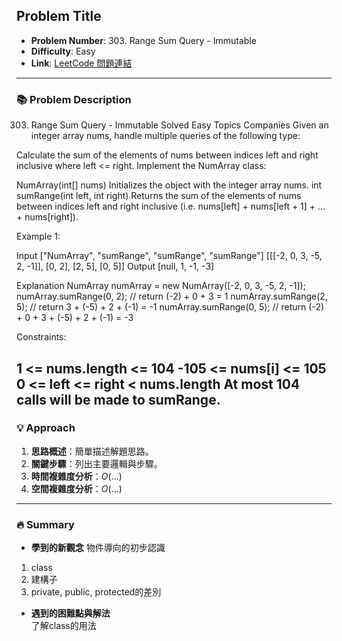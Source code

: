 ## Problem Title

- **Problem Number**:  303. Range Sum Query - Immutable
- **Difficulty**: Easy
- **Link**: [LeetCode 問題連結](https://leetcode.com/problems/range-sum-query-immutable/description/)

---

### 📚 Problem Description

303. Range Sum Query - Immutable
Solved
Easy
Topics
Companies
Given an integer array nums, handle multiple queries of the following type:

Calculate the sum of the elements of nums between indices left and right inclusive where left <= right.
Implement the NumArray class:

NumArray(int[] nums) Initializes the object with the integer array nums.
int sumRange(int left, int right) Returns the sum of the elements of nums between indices left and right inclusive (i.e. nums[left] + nums[left + 1] + ... + nums[right]).
 

Example 1:

Input
["NumArray", "sumRange", "sumRange", "sumRange"]
[[[-2, 0, 3, -5, 2, -1]], [0, 2], [2, 5], [0, 5]]
Output
[null, 1, -1, -3]

Explanation
NumArray numArray = new NumArray([-2, 0, 3, -5, 2, -1]);
numArray.sumRange(0, 2); // return (-2) + 0 + 3 = 1
numArray.sumRange(2, 5); // return 3 + (-5) + 2 + (-1) = -1
numArray.sumRange(0, 5); // return (-2) + 0 + 3 + (-5) + 2 + (-1) = -3
 

Constraints:

1 <= nums.length <= 104
-105 <= nums[i] <= 105
0 <= left <= right < nums.length
At most 104 calls will be made to sumRange.
---

### 💡 Approach

1. **思路概述**：簡單描述解題思路。  
2. **關鍵步驟**：列出主要邏輯與步驟。  
3. **時間複雜度分析**：$O(...)$  
4. **空間複雜度分析**：$O(...)$  

---

### 🔥 Summary

- **學到的新觀念** 
物件導向的初步認識
1. class
2. 建構子
3. private, public, protected的差別

- **遇到的困難點與解法**  
了解class的用法
